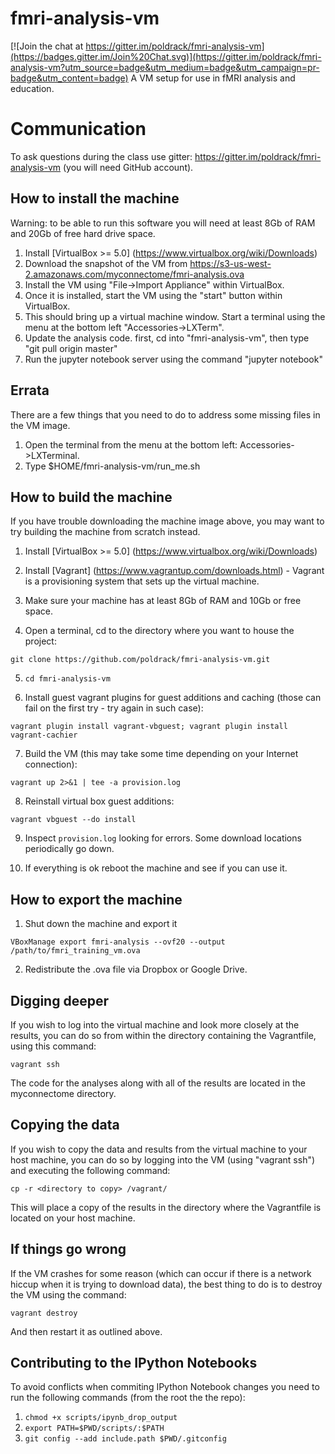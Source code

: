 # fmri-analysis-vm

[![Join the chat at https://gitter.im/poldrack/fmri-analysis-vm](https://badges.gitter.im/Join%20Chat.svg)](https://gitter.im/poldrack/fmri-analysis-vm?utm_source=badge&utm_medium=badge&utm_campaign=pr-badge&utm_content=badge)
A VM setup for use in fMRI analysis and education.

# Communication
To ask questions during the class use gitter: https://gitter.im/poldrack/fmri-analysis-vm (you will need GitHub account).

## How to install the machine
Warning: to be able to run this software you will need at least 8Gb of RAM and 20Gb of free hard drive space.

1. Install [VirtualBox >= 5.0] (https://www.virtualbox.org/wiki/Downloads)
2. Download the snapshot of the VM from https://s3-us-west-2.amazonaws.com/myconnectome/fmri-analysis.ova
3. Install the VM using "File->Import Appliance" within VirtualBox.
4. Once it is installed, start the VM using the "start" button within VirtualBox.
5. This should bring up a virtual machine window.  Start a terminal using the menu at the bottom left "Accessories->LXTerm".
6. Update the analysis code.  first, cd into "fmri-analysis-vm", then type "git pull origin master"
7. Run the jupyter notebook server using the command "jupyter notebook"

## Errata

There are a few things that you need to do to address some missing files in the VM image.

1. Open the terminal from the menu at the bottom left: Accessories->LXTerminal.
2. Type $HOME/fmri-analysis-vm/run_me.sh


## How to build the machine

If you have trouble downloading the machine image above, you may want to try building the machine from scratch instead.

1. Install [VirtualBox >= 5.0] (https://www.virtualbox.org/wiki/Downloads)

2. Install [Vagrant] (https://www.vagrantup.com/downloads.html) - Vagrant is a provisioning system that sets up the virtual machine.

3. Make sure your machine has at least 8Gb of RAM and 10Gb or free space.

4. Open a terminal, cd to the directory where you want to house the project:

  `git clone https://github.com/poldrack/fmri-analysis-vm.git`

5. `cd fmri-analysis-vm`

6. Install guest vagrant plugins for guest additions and caching (those can fail on the first try - try again in such case):

  `vagrant plugin install vagrant-vbguest; vagrant plugin install vagrant-cachier`

7. Build the VM (this may take some time depending on your Internet connection):

  `vagrant up 2>&1 | tee -a provision.log`

8. Reinstall virtual box guest additions:

  `vagrant vbguest --do install`

9. Inspect `provision.log` looking for errors. Some download locations periodically go down.

10. If everything is ok reboot the machine and see if you can use it.

## How to export the machine

1. Shut down the machine and export it

  `VBoxManage export fmri-analysis --ovf20 --output /path/to/fmri_training_vm.ova`

2. Redistribute the .ova file via Dropbox or Google Drive.

## Digging deeper

If you wish to log into the virtual machine and look more closely at the results, you can do so from within the directory containing the Vagrantfile, using this command:

`vagrant ssh`

The code for the analyses along with all of the results are located in the myconnectome directory.

## Copying the data

If you wish to copy the data and results from the virtual machine to your host machine, you can do so by logging into the VM (using "vagrant ssh") and executing the following command:

`cp -r <directory to copy> /vagrant/`

This will place a copy of the results in the directory where the Vagrantfile is located on your host machine.

## If things go wrong

If the VM crashes for some reason (which can occur if there is a network hiccup when it is trying to download data), the best thing to do is to destroy the VM using the command:

`vagrant destroy`

And then restart it as outlined above.  

## Contributing to the IPython Notebooks
To avoid conflicts when commiting IPython Notebook changes you need to run the following commands (from the root the the repo):

1. `chmod +x scripts/ipynb_drop_output`
2. `export PATH=$PWD/scripts/:$PATH`
3. `git config --add include.path $PWD/.gitconfig`

